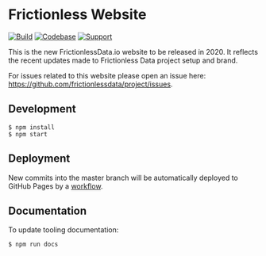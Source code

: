 # Frictionless Website

[![Build](https://img.shields.io/github/workflow/status/frictionlessdata/website/general/main)](https://github.com/frictionlessdata/website/actions)
[![Codebase](https://img.shields.io/badge/github-main-brightgreen)](https://github.com/frictionlessdata/website)
[![Support](https://img.shields.io/badge/chat-discord-brightgreen)](https://discord.com/channels/695635777199145130/695635777199145133)

This is the new FrictionlessData.io website to be released in 2020. It reflects the recent updates made to Frictionless Data project setup and brand.

For issues related to this website please open an issue here: https://github.com/frictionlessdata/project/issues.

## Development

```console
$ npm install
$ npm start
```

## Deployment

New commits into the master branch will be automatically deployed to GitHub Pages by a [workflow](.github/workflows/main.yml).

## Documentation

To update tooling documentation:

```console
$ npm run docs
```
